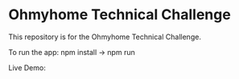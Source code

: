 # Ohmyhome Technical Challenge

This repository is for the Ohmyhome Technical Challenge.

To run the app:
npm install -> npm run

Live Demo:
